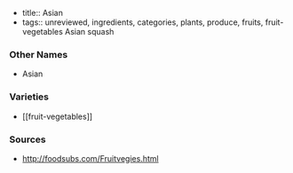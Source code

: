 - title:: Asian
- tags:: unreviewed, ingredients, categories, plants, produce, fruits, fruit-vegetables
Asian squash

### Other Names

* Asian

### Varieties

* [[fruit-vegetables]]

### Sources
* http://foodsubs.com/Fruitvegies.html
